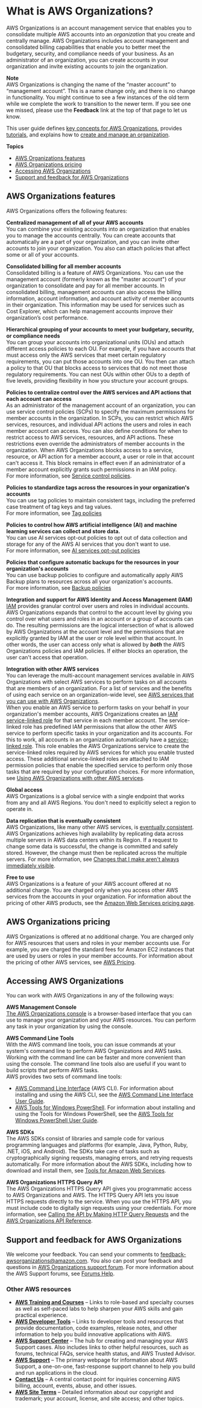 # What is AWS Organizations?<a name="orgs_introduction"></a>

AWS Organizations is an account management service that enables you to consolidate multiple AWS accounts into an *organization* that you create and centrally manage\. AWS Organizations includes account management and consolidated billing capabilities that enable you to better meet the budgetary, security, and compliance needs of your business\. As an administrator of an organization, you can create accounts in your organization and invite existing accounts to join the organization\. 

**Note**  
AWS Organizations is changing the name of the “master account” to “management account”\. This is a name change only, and there is no change in functionality\. You might continue to see a few instances of the old term while we complete the work to transition to the newer term\. If you see one we missed, please use the **Feedback** link at the top of that page to let us know\.

This user guide defines [ key concepts for AWS Organizations](https://docs.aws.amazon.com/organizations/latest/userguide/orgs_getting-started_concepts.html), provides [ tutorials](https://docs.aws.amazon.com/organizations/latest/userguide/orgs_tutorials.html), and explains how to [ create and manage an organization](https://docs.aws.amazon.com/organizations/latest/userguide/orgs_manage_org.html)\. 

**Topics**
+ [AWS Organizations features](#features)
+ [AWS Organizations pricing](#pricing)
+ [Accessing AWS Organizations](#how-to-access)
+ [Support and feedback for AWS Organizations](#support-and-feedback)

## AWS Organizations features<a name="features"></a>

AWS Organizations offers the following features:

**Centralized management of all of your AWS accounts**  
You can combine your existing accounts into an organization that enables you to manage the accounts centrally\. You can create accounts that automatically are a part of your organization, and you can invite other accounts to join your organization\. You also can attach policies that affect some or all of your accounts\. 

**Consolidated billing for all member accounts**  
Consolidated billing is a feature of AWS Organizations\. You can use the management account \(formerly known as the "master account"\) of your organization to consolidate and pay for all member accounts\. In consolidated billing, management accounts can also access the billing information, account information, and account activity of member accounts in their organization\. This information may be used for services such as Cost Explorer, which can help management accounts improve their organization’s cost performance\. 

**Hierarchical grouping of your accounts to meet your budgetary, security, or compliance needs**  
You can group your accounts into organizational units \(OUs\) and attach different access policies to each OU\. For example, if you have accounts that must access only the AWS services that meet certain regulatory requirements, you can put those accounts into one OU\. You then can attach a policy to that OU that blocks access to services that do not meet those regulatory requirements\. You can nest OUs within other OUs to a depth of five levels, providing flexibility in how you structure your account groups\.

**Policies to centralize control over the AWS services and API actions that each account can access**  
As an administrator of the management account of an organization, you can use service control policies \(SCPs\) to specify the maximum permissions for member accounts in the organization\. In SCPs, you can restrict which AWS services, resources, and individual API actions the users and roles in each member account can access\. You can also define conditions for when to restrict access to AWS services, resources, and API actions\. These restrictions even override the administrators of member accounts in the organization\. When AWS Organizations blocks access to a service, resource, or API action for a member account, a user or role in that account can't access it\. This block remains in effect even if an administrator of a member account explicitly grants such permissions in an IAM policy\.   
For more information, see [Service control policies](orgs_manage_policies_scps.md)\. 

**Policies to standardize tags across the resources in your organization's accounts**  
You can use tag policies to maintain consistent tags, including the preferred case treatment of tag keys and tag values\.  
For more information, see [Tag policies](orgs_manage_policies_tag-policies.md)

**Policies to control how AWS artificial intelligence \(AI\) and machine learning services can collect and store data\.**  
You can use AI services opt\-out policies to opt out of data collection and storage for any of the AWS AI services that you don't want to use\.  
For more information, see [AI services opt\-out policies](orgs_manage_policies_ai-opt-out.md)

**Policies that configure automatic backups for the resources in your organization's accounts**  
You can use backup policies to configure and automatically apply AWS Backup plans to resources across all your organization's accounts\.  
For more information, see [Backup policies](orgs_manage_policies_backup.md)

**Integration and support for AWS Identity and Access Management \(IAM\)**  
[IAM](https://docs.aws.amazon.com/IAM/latest/UserGuide/introduction.html) provides granular control over users and roles in individual accounts\. AWS Organizations expands that control to the account level by giving you control over what users and roles in an account or a group of accounts can do\. The resulting permissions are the logical intersection of what is allowed by AWS Organizations at the account level and the permissions that are explicitly granted by IAM at the user or role level within that account\. In other words, the user can access only what is allowed by ***both*** the AWS Organizations policies and IAM policies\. If either blocks an operation, the user can't access that operation\.

**Integration with other AWS services**  
You can leverage the multi\-account management services available in AWS Organizations with select AWS services to perform tasks on all accounts that are members of an organization\. For a list of services and the benefits of using each service on an organization\-wide level, see [AWS services that you can use with AWS Organizations](orgs_integrate_services_list.md)\.   
When you enable an AWS service to perform tasks on your behalf in your organization's member accounts, AWS Organizations creates an [IAM service\-linked role](http://aws.amazon.com/blogs/security/introducing-an-easier-way-to-delegate-permissions-to-aws-services-service-linked-roles/) for that service in each member account\. The service\-linked role has predefined IAM permissions that allow the other AWS service to perform specific tasks in your organization and its accounts\. For this to work, all accounts in an organization automatically have a [service\-linked role](https://docs.aws.amazon.com/IAM/latest/UserGuide/id_roles_terms-and-concepts.html?icmpid=docs_iam_console#iam-term-service-linked-role)\. This role enables the AWS Organizations service to create the service\-linked roles required by AWS services for which you enable trusted access\. These additional service\-linked roles are attached to IAM permission policies that enable the specified service to perform only those tasks that are required by your configuration choices\. For more information, see [Using AWS Organizations with other AWS services](orgs_integrate_services.md)\.

**Global access**  
AWS Organizations is a global service with a single endpoint that works from any and all AWS Regions\. You don't need to explicitly select a region to operate in\. 

**Data replication that is eventually consistent**  
AWS Organizations, like many other AWS services, is [eventually consistent](https://wikipedia.org/wiki/Eventual_consistency)\. AWS Organizations achieves high availability by replicating data across multiple servers in AWS data centers within its Region\. If a request to change some data is successful, the change is committed and safely stored\. However, the change must then be replicated across the multiple servers\. For more information, see [Changes that I make aren't always immediately visible](orgs_troubleshoot_general.md#troubleshoot_general_eventual-consistency)\.

**Free to use**  
AWS Organizations is a feature of your AWS account offered at no additional charge\. You are charged only when you access other AWS services from the accounts in your organization\. For information about the pricing of other AWS products, see the [Amazon Web Services pricing page](http://aws.amazon.com/pricing/)\.

## AWS Organizations pricing<a name="pricing"></a>

AWS Organizations is offered at no additional charge\. You are charged only for AWS resources that users and roles in your member accounts use\. For example, you are charged the standard fees for Amazon EC2 instances that are used by users or roles in your member accounts\. For information about the pricing of other AWS services, see [AWS Pricing](https://aws.amazon.com/pricing/services/)\.

## Accessing AWS Organizations<a name="how-to-access"></a>

You can work with AWS Organizations in any of the following ways:

**AWS Management Console**  
[The AWS Organizations console](https://console.aws.amazon.com/organizations/) is a browser\-based interface that you can use to manage your organization and your AWS resources\. You can perform any task in your organization by using the console\.

**AWS Command Line Tools**  
With the AWS command line tools, you can issue commands at your system's command line to perform AWS Organizations and AWS tasks\. Working with the command line can be faster and more convenient than using the console\. The command line tools also are useful if you want to build scripts that perform AWS tasks\.  
AWS provides two sets of command line tools:  
+  [AWS Command Line Interface](https://aws.amazon.com/cli/) \(AWS CLI\)\. For information about installing and using the AWS CLI, see the [AWS Command Line Interface User Guide](https://docs.aws.amazon.com/cli/latest/userguide/)\.
+  [AWS Tools for Windows PowerShell](https://aws.amazon.com/powershell/)\. For information about installing and using the Tools for Windows PowerShell, see the [AWS Tools for Windows PowerShell User Guide](https://docs.aws.amazon.com/powershell/latest/userguide/)\.

**AWS SDKs**  
The AWS SDKs consist of libraries and sample code for various programming languages and platforms \(for example, Java, Python, Ruby, \.NET, iOS, and Android\)\. The SDKs take care of tasks such as cryptographically signing requests, managing errors, and retrying requests automatically\. For more information about the AWS SDKs, including how to download and install them, see [Tools for Amazon Web Services](https://aws.amazon.com/tools/#sdk)\.

**AWS Organizations HTTPS Query API**  
The AWS Organizations HTTPS Query API gives you programmatic access to AWS Organizations and AWS\. The HTTPS Query API lets you issue HTTPS requests directly to the service\. When you use the HTTPS API, you must include code to digitally sign requests using your credentials\. For more information, see [Calling the API by Making HTTP Query Requests](https://docs.aws.amazon.com/organizations/latest/userguide/orgs_query-requests.html) and the [AWS Organizations API Reference](https://docs.aws.amazon.com/organizations/latest/APIReference/)\.

## Support and feedback for AWS Organizations<a name="support-and-feedback"></a>

We welcome your feedback\. You can send your comments to [feedback\-awsorganizations@amazon\.com](mailto:feedback-awsorganizations@amazon.com)\. You also can post your feedback and questions in [AWS Organizations support forum](https://forums.aws.amazon.com/forum.jspa?forumID=219)\. For more information about the AWS Support forums, see [Forums Help](https://forums.aws.amazon.com/help.jspa)\.

### Other AWS resources<a name="other-resources"></a>


+ **[AWS Training and Courses](https://aws.amazon.com/training/course-descriptions/)** – Links to role\-based and specialty courses as well as self\-paced labs to help sharpen your AWS skills and gain practical experience\.
+ **[AWS Developer Tools](https://aws.amazon.com/developertools/)** – Links to developer tools and resources that provide documentation, code examples, release notes, and other information to help you build innovative applications with AWS\.
+ **[AWS Support Center](https://console.aws.amazon.com/support/home#/)** – The hub for creating and managing your AWS Support cases\. Also includes links to other helpful resources, such as forums, technical FAQs, service health status, and AWS Trusted Advisor\.
+ **[AWS Support](https://aws.amazon.com/premiumsupport/)** – The primary webpage for information about AWS Support, a one\-on\-one, fast\-response support channel to help you build and run applications in the cloud\.
+ **[Contact Us](https://aws.amazon.com/contact-us/)** – A central contact point for inquiries concerning AWS billing, account, events, abuse, and other issues\.
+ **[AWS Site Terms](https://aws.amazon.com/terms/)** – Detailed information about our copyright and trademark; your account, license, and site access; and other topics\.